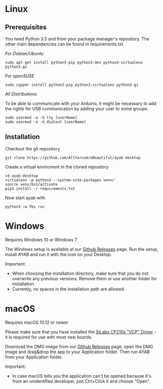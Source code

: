 # Linux

## Prerequisites

You need Python 3.5 and from your package manager's repository.
The other main dependencies can be found in requirements.txt

*For Debian/Ubuntu*

    sudo apt-get install python3-pip python3-dev python3-virtualenv python3-gi

*For openSUSE*

    sudo zypper install python3-pip python3-virtualenv python3-gi

*All Distributions*

To be able to communicate with your Arduino, it might be necessary to add the rights for USB communication by adding your user to some groups.

    sudo usermod -a -G tty [userName]
    sudo usermod -a -G dialout [userName]

## Installation

Checkout the git repository

    git clone https://github.com/AllYarnsAreBeautiful/ayab-desktop

Create a virtual enviroment in the cloned repository

    cd ayab-desktop
    virtualenv -p python3 --system-site-packages venv/
    source venv/bin/activate
    pip3 install -r requirements.txt

Now start ayab with

    python3 -m fbs run

# Windows

Requires Windows 10 or Windows 7

The Windows setup is available at our [Github Releases](https://github.com/AllYarnsAreBeautiful/ayab-desktop/releases/tag/v0.95) page.
Run the setup, install AYAB and run it with the icon on your Desktop.

Important:

- When choosing the installation directory, make sure that you do not overwrite any previous versions. Remove them or use another folder for installation.
- Currently, no spaces in the installation path are allowed.

# macOS

Requires macOS 10.12 or newer

Please make sure that you have installed the [SiLabs CP210x "VCP" Driver](http://www.silabs.com/products/mcu/pages/usbtouartbridgevcpdrivers.aspx) - it is required for use with most new boards.

Download the DMG image from our [Github Releases](https://github.com/AllYarnsAreBeautiful/ayab-desktop/releases/tag/v0.95) page, open the DMG image and drag&drop the app to your Application folder.
Then run AYAB from your Application folder.

Important:

- In case macOS tells you the application can't be opened because it's from
  an unidentified developer, just Ctrl+Click it and choose "Open".

